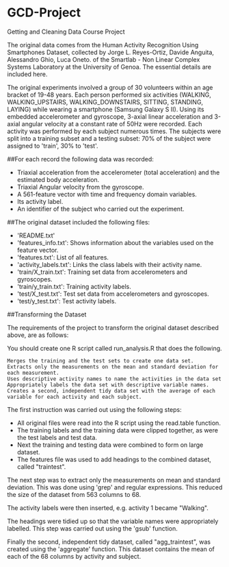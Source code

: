 GCD-Project
===========

Getting and Cleaning Data Course Project

The original data comes from the Human Activity Recognition Using Smartphones Dataset, collected by Jorge L. Reyes-Ortiz, Davide Anguita, Alessandro Ghio, Luca Oneto. of the Smartlab - Non Linear Complex Systems Laboratory at the University of Genoa. The essential details are included here.

The original experiments involved a group of 30 volunteers within an age bracket of 19-48 years. Each person performed six activities (WALKING, WALKING_UPSTAIRS, WALKING_DOWNSTAIRS, SITTING, STANDING, LAYING) while wearing a smartphone (Samsung Galaxy S II). Using its embedded accelerometer and gyroscope, 3-axial linear acceleration and 3-axial angular velocity at a constant rate of 50Hz were recorded. Each activity was performed by each subject numerous times. The subjects were split into a training subset and a testing subset: 70% of the subject were assigned to 'train', 30% to 'test'.

##For each record the following data was recorded:

- Triaxial acceleration from the accelerometer (total acceleration) and the estimated body acceleration.
- Triaxial Angular velocity from the gyroscope. 
- A 561-feature vector with time and frequency domain variables. 
- Its activity label. 
- An identifier of the subject who carried out the experiment.

##The original dataset included the following files:


- 'README.txt'
- 'features_info.txt': Shows information about the variables used on the feature vector.
- 'features.txt': List of all features.
- 'activity_labels.txt': Links the class labels with their activity name.
- 'train/X_train.txt': Training set data from accelerometers and gyroscopes.
- 'train/y_train.txt': Training activity labels.
- 'test/X_test.txt': Test set data from accelerometers and gyroscopes.
- 'test/y_test.txt': Test activity labels.

##Transforming the Dataset

The requirements of the project to transform the original dataset described above, are as follows:

You should create one R script called run_analysis.R that does the following. 

    Merges the training and the test sets to create one data set.
    Extracts only the measurements on the mean and standard deviation for each measurement. 
    Uses descriptive activity names to name the activities in the data set
    Appropriately labels the data set with descriptive variable names. 
    Creates a second, independent tidy data set with the average of each variable for each activity and each subject. 

The first instruction was carried out using the following steps:

- All original files were read into the R script using the read.table function. 
- The training labels and the training data were clipped together, as were the test labels and test data.
- Next the training and testing data were combined to form on large dataset.
- The features file was used to add headings to the combined dataset, called "traintest".

The next step was to extract only the measurements on mean and standard deviation. This was done using 'grep' and regular expressions. This reduced the size of the dataset from 563 columns to 68.

The activity labels were then inserted, e.g. activity 1 became "Walking".

The headings were tidied up so that the variable names were appropriately labelled. This step was carried out using the 'gsub' function.

Finally the second, independent tidy dataset, called "agg_traintest", was created using the 'aggregate' function. This dataset contains the mean of each of the 68 columns by activity and subject.



